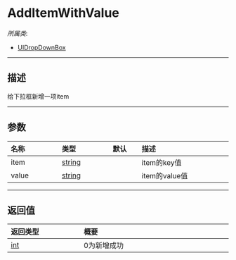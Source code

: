 # AddItemWithValue

*所属类*:
* [UIDropDownBox](/Api/Classes/Scene/UIDropDownBox.md)
------------------------------------------------------------------------------------------
## 描述

给下拉框新增一项item

------------------------------------------------------------------------------------------
## 参数

|<div style="width:100px">名称</div>|<div style="width:100px">类型</div>|<div style="width:50px">默认</div>|<div style="width:350px">描述</div>|
|:---|:---|:---|:---|
|item|[string](/Api/DataType/String.md)||item的key值|
|value|[string](/Api/DataType/String.md)||item的value值|

------------------------------------------------------------------------------------------
## 返回值

|<div style="width:150px">返回类型</div>|<div style="width:520px">概要</div>|
|:---|:---|
|[int](/Api/DataType/Number.md)|0为新增成功|
